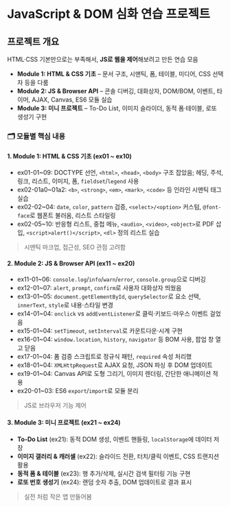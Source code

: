 
# JavaScript & DOM 심화 연습 프로젝트

## 프로젝트 개요

HTML·CSS 기본만으로는 부족해서, **JS로 웹을 제어**해보려고 만든 연습 모음

* **Module 1: HTML & CSS 기초** – 문서 구조, 시맨틱, 폼, 테이블, 미디어, CSS 선택자 등을 다룸
* **Module 2: JS & Browser API** – 콘솔 디버깅, 대화상자, DOM/BOM, 이벤트, 타이머, AJAX, Canvas, ES6 모듈 실습
* **Module 3: 미니 프로젝트** – To-Do List, 이미지 슬라이더, 동적 폼·테이블, 로또 생성기 구현

### 🗂️ 모듈별 핵심 내용

#### 1. Module 1: HTML & CSS 기초 (ex01 \~ ex10)

* ex01-01\~09: DOCTYPE 선언, `<html>`, `<head>`, `<body>` 구조 잡았음; 헤딩, 주석, 링크, 리스트, 이미지, 폼, `fieldset`/`legend` 사용
* ex02-01a0\~01a2: `<b>`, `<strong>`, `<em>`, `<mark>`, `<code>` 등 인라인 시맨틱 태그 실습
* ex02-02\~04: `date`, `color`, `pattern` 검증, `<select>/<option>` 커스텀, `@font-face`로 웹폰트 불러옴, 리스트 스타일링
* ex02-05\~10: 반응형 리스트, 중첩 메뉴, `<audio>`, `<video>`, `<object>`로 PDF 삽입, `<script>alert()</script>`, `<dl>` 정의 리스트 실습

> 시맨틱 마크업, 접근성, SEO 관점 고려함

#### 2️. Module 2: JS & Browser API (ex11 \~ ex20)

* ex11-01\~06: `console.log`/`info`/`warn`/`error`, `console.group`으로 디버깅
* ex12-01\~07: `alert`, `prompt`, `confirm`로 사용자 대화상자 띄웠음
* ex13-01\~05: `document.getElementById`, `querySelector`로 요소 선택, `innerText`, `style`로 내용·스타일 변경
* ex14-01\~04: `onclick` vs `addEventListener`로 클릭·키보드·마우스 이벤트 걸었음
* ex15-01\~04: `setTimeout`, `setInterval`로 카운트다운·시계 구현
* ex16-01\~04: `window.location`, `history`, `navigator` 등 BOM 사용, 팝업 창 열고 닫음 
* ex17-01\~04: 폼 검증 스크립트로 정규식 패턴, `required` 속성 처리했
* ex18-01\~04: `XMLHttpRequest`로 AJAX 요청, JSON 파싱 후 DOM 업데이트
* ex19-01\~04: Canvas API로 도형 그리기, 이미지 렌더링, 간단한 애니메이션 적용
* ex20-01\~03: ES6 `export`/`import`로 모듈 분리

> JS로 브라우저 기능 제어

#### 3️. Module 3: 미니 프로젝트 (ex21 \~ ex24)

* **To-Do List** (ex21): 동적 DOM 생성, 이벤트 핸들링, `localStorage`에 데이터 저장
* **이미지 갤러리 & 캐러셀** (ex22): 슬라이드 전환, 터치/클릭 이벤트, CSS 트랜지션 활용
* **동적 폼 & 테이블** (ex23): 행 추가/삭제, 실시간 검색 필터링 기능 구현
* **로또 번호 생성기** (ex24): 랜덤 숫자 추출, DOM 업데이트로 결과 표시

> 실전 처럼 작은 앱 만들어봄

